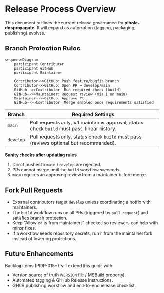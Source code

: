 # Release Process Overview

This document outlines the current release governance for **pihole-dnspropagate**. It will expand as automation (tagging, packaging, publishing) evolves.

## Branch Protection Rules

```mermaid
sequenceDiagram
    participant Contributor
    participant GitHub
    participant Maintainer

    Contributor->>GitHub: Push feature/bugfix branch
    Contributor->>GitHub: Open PR → develop/main
    GitHub-->>Contributor: Run required check (build)
    GitHub-->>Maintainer: Request review (min 1 on main)
    Maintainer-->>GitHub: Approve PR
    GitHub-->>Contributor: Merge enabled once requirements satisfied
```

| Branch   | Required Settings                                                                                               |
|----------|------------------------------------------------------------------------------------------------------------------|
| `main`   | Pull requests only, ≥1 maintainer approval, status check `build` must pass, linear history.                      |
| `develop`| Pull requests only, status check `build` must pass (reviews optional but recommended).                           |

**Sanity checks after updating rules**
1. Direct pushes to `main` / `develop` are rejected.
2. PRs cannot merge until the `build` workflow succeeds.
3. `main` requires an approving review from a maintainer before merge.

## Fork Pull Requests

- External contributors target `develop` unless coordinating a hotfix with maintainers.
- The `build` workflow runs on all PRs (triggered by `pull_request`) and satisfies branch protection.
- Keep “Allow edits from maintainers” checked so reviewers can help with minor fixes.
- If a workflow needs repository secrets, run it from the maintainer fork instead of lowering protections.

## Future Enhancements

Backlog items (PIDP-015+) will extend this guide with:
- Version source of truth (`VERSION` file / MSBuild property).
- Automated tagging & GitHub Release instructions.
- GHCR publishing workflow and end-to-end release checklist.
